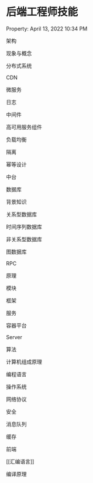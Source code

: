 # 后端工程师技能

Property: April 13, 2022 10:34 PM

架构

现象与概念

分布式系统

CDN

微服务

日志

中间件

高可用服务组件

负载均衡

隔离

幂等设计

中台

数据库

背景知识

关系型数据库

时间序列数据库

非关系型数据库

图数据库

RPC

原理

模块

框架

服务

容器平台

Server

算法

计算机组成原理

编程语言

操作系统

网络协议

安全

消息队列

缓存

前端

[[汇编语言]]

编译原理